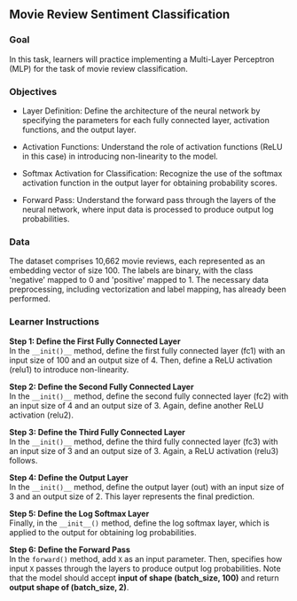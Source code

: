 ## Movie Review Sentiment Classification

### Goal

In this task, learners will practice implementing a Multi-Layer Perceptron (MLP) for the task of movie review classification.

### Objectives

- Layer Definition: Define the architecture of the neural network by specifying the parameters for each fully connected layer, activation functions, and the output layer.

 - Activation Functions: Understand the role of activation functions (ReLU in this case) in introducing non-linearity to the model.

- Softmax Activation for Classification: Recognize the use of the softmax activation function in the output layer for obtaining probability scores.

- Forward Pass: Understand the forward pass through the layers of the neural network, where input data is processed to produce output log probabilities.

### Data

The dataset comprises 10,662 movie reviews, each represented as an embedding vector of size 100. The labels are binary, with the class 'negative' mapped to 0 and 'positive' mapped to 1. The necessary data preprocessing, including vectorization and label mapping, has already been performed.

### Learner Instructions

**Step 1: Define the First Fully Connected Layer**  
In the `__init()__` method, define the first fully connected layer (fc1) with an input size of 100 and an output size of 4. Then, define a ReLU activation (relu1) to introduce non-linearity.

**Step 2: Define the Second Fully Connected Layer**  
In the `__init()__` method, define the second fully connected layer (fc2) with an input size of 4 and an output size of 3. Again, define another ReLU activation (relu2).

**Step 3: Define the Third Fully Connected Layer**  
In the `__init()__` method, define the third fully connected layer (fc3) with an input size of 3 and an output size of 3. Again, a ReLU activation (relu3) follows.

**Step 4: Define the Output Layer**  
In the `__init()__` method, define the output layer (out) with an input size of 3 and an output size of 2. This layer represents the final prediction.

**Step 5: Define the Log Softmax Layer**  
Finally, in the `__init__()` method, define the log softmax layer, which is applied to the output for obtaining log probabilities.

**Step 6: Define the Forward Pass**  
In the `forward()` method, add `X` as an input parameter. Then, specifies how input `X` passes through the layers to produce output log probabilities. Note that the model should accept **input of shape (batch_size, 100)** and return **output shape of (batch_size, 2)**.

